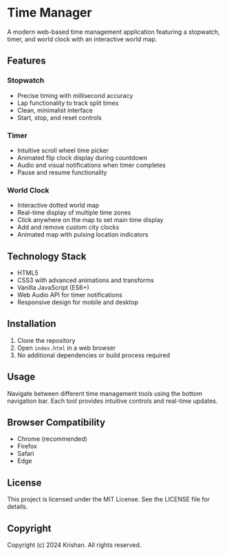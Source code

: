 # Time Manager

A modern web-based time management application featuring a stopwatch, timer, and world clock with an interactive world map.

## Features

### Stopwatch
- Precise timing with millisecond accuracy
- Lap functionality to track split times
- Clean, minimalist interface
- Start, stop, and reset controls

### Timer
- Intuitive scroll wheel time picker
- Animated flip clock display during countdown
- Audio and visual notifications when timer completes
- Pause and resume functionality

### World Clock
- Interactive dotted world map
- Real-time display of multiple time zones
- Click anywhere on the map to set main time display
- Add and remove custom city clocks
- Animated map with pulsing location indicators

## Technology Stack

- HTML5
- CSS3 with advanced animations and transforms
- Vanilla JavaScript (ES6+)
- Web Audio API for timer notifications
- Responsive design for mobile and desktop

## Installation

1. Clone the repository
2. Open `index.html` in a web browser
3. No additional dependencies or build process required

## Usage

Navigate between different time management tools using the bottom navigation bar. Each tool provides intuitive controls and real-time updates.

## Browser Compatibility

- Chrome (recommended)
- Firefox
- Safari
- Edge

## License

This project is licensed under the MIT License. See the LICENSE file for details.

## Copyright

Copyright (c) 2024 Krishan. All rights reserved.